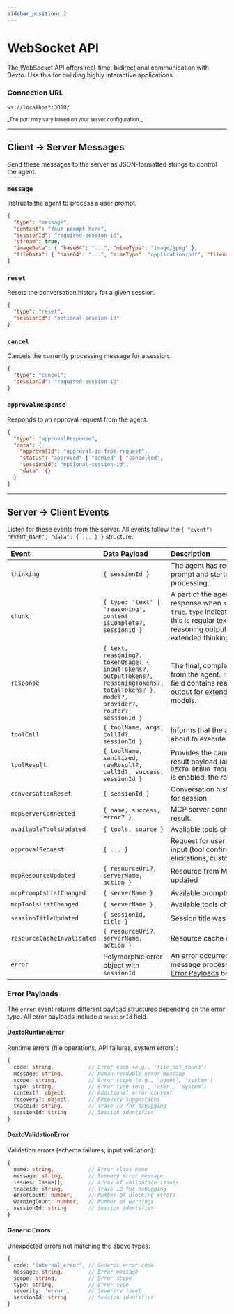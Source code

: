 ```yaml
---
sidebar_position: 2
---
```


# WebSocket API

The WebSocket API offers real-time, bidirectional communication with Dexto. Use this for building highly interactive applications.

### Connection URL
<p class="api-endpoint-header"><code>ws://localhost:3000/</code></p>
<small>_The port may vary based on your server configuration._</small>

---

## Client → Server Messages
Send these messages to the server as JSON-formatted strings to control the agent.

### `message`
Instructs the agent to process a user prompt.
```json
{
  "type": "message",
  "content": "Your prompt here",
  "sessionId": "required-session-id",
  "stream": true,
  "imageData": { "base64": "...", "mimeType": "image/jpeg" },
  "fileData": { "base64": "...", "mimeType": "application/pdf", "filename": "doc.pdf" }
}
```

### `reset`
Resets the conversation history for a given session.
```json
{
  "type": "reset",
  "sessionId": "optional-session-id"
}
```

### `cancel`
Cancels the currently processing message for a session.
```json
{
  "type": "cancel",
  "sessionId": "required-session-id"
}
```

### `approvalResponse`
Responds to an approval request from the agent.
```json
{
  "type": "approvalResponse",
  "data": {
    "approvalId": "approval-id-from-request",
    "status": "approved" | "denied" | "cancelled",
    "sessionId": "optional-session-id",
    "data": {}
  }
}
```

---

## Server → Client Events
Listen for these events from the server. All events follow the `{ "event": "EVENT_NAME", "data": { ... } }` structure.

| Event | Data Payload | Description |
| :--- | :--- | :--- |
| `thinking` | `{ sessionId }` | The agent has received the prompt and started processing. |
| `chunk` | `{ type: 'text' \| 'reasoning', content, isComplete?, sessionId }` | A part of the agent's response when `stream` is `true`. `type` indicates whether this is regular text or reasoning output from extended thinking models. |
| `response` | `{ text, reasoning?, tokenUsage: { inputTokens?, outputTokens?, reasoningTokens?, totalTokens? }, model?, provider?, router?, sessionId }` | The final, complete response from the agent. `reasoning` field contains reasoning output for extended thinking models. |
| `toolCall` | `{ toolName, args, callId?, sessionId }` | Informs that the agent is about to execute a tool. |
| `toolResult` | `{ toolName, sanitized, rawResult?, callId?, success, sessionId }` | Provides the canonical tool result payload (and, when `DEXTO_DEBUG_TOOL_RESULT_RAW` is enabled, the raw result). |
| `conversationReset` | `{ sessionId }` | Conversation history cleared for session. |
| `mcpServerConnected` | `{ name, success, error? }` | MCP server connection result. |
| `availableToolsUpdated` | `{ tools, source }` | Available tools changed. |
| `approvalRequest` | `{ ... }` | Request for user approval or input (tool confirmations, elicitations, custom). |
| `mcpResourceUpdated` | `{ resourceUri?, serverName, action }` | Resource from MCP server updated |
| `mcpPromptsListChanged` | `{ serverName }` | Available prompts changed |
| `mcpToolsListChanged` | `{ serverName }` | Available tools changed |
| `sessionTitleUpdated` | `{ sessionId, title }` | Session title was updated |
| `resourceCacheInvalidated` | `{ resourceUri?, serverName, action }` | Resource cache invalidated |
| `error` | Polymorphic error object with `sessionId` | An error occurred during message processing. See [Error Payloads](#error-payloads) below. |

### Error Payloads

The `error` event returns different payload structures depending on the error type. All error payloads include a `sessionId` field.

#### DextoRuntimeError
Runtime errors (file operations, API failures, system errors):
```typescript
{
  code: string,           // Error code (e.g., 'file_not_found')
  message: string,        // Human-readable error message
  scope: string,          // Error scope (e.g., 'agent', 'system')
  type: string,           // Error type (e.g., 'user', 'system')
  context?: object,       // Additional error context
  recovery?: object,      // Recovery suggestions
  traceId: string,        // Trace ID for debugging
  sessionId: string       // Session identifier
}
```

#### DextoValidationError
Validation errors (schema failures, input validation):
```typescript
{
  name: string,           // Error class name
  message: string,        // Summary error message
  issues: Issue[],        // Array of validation issues
  traceId: string,        // Trace ID for debugging
  errorCount: number,     // Number of blocking errors
  warningCount: number,   // Number of warnings
  sessionId: string       // Session identifier
}
```

#### Generic Errors
Unexpected errors not matching the above types:
```typescript
{
  code: 'internal_error', // Generic error code
  message: string,        // Error message
  scope: string,          // Error scope
  type: string,           // Error type
  severity: 'error',      // Severity level
  sessionId: string       // Session identifier
}
```
